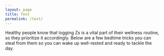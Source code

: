 ```yaml
---
layout: page
title: Test
permalink: /test/
---
```


Healthy people know that logging Zs is a vital part of their wellness routine, so they prioritize it accordingly. Below are a few bedtime tricks you can steal from them so you can wake up well-rested and ready to tackle the day.
